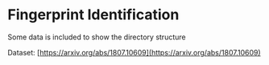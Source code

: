 # Fingerprint Identification
Some data is included to show the directory structure


Dataset: [https://arxiv.org/abs/1807.10609](https://arxiv.org/abs/1807.10609)

